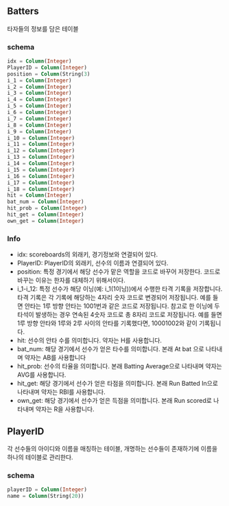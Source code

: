 ## Batters

타자들의 정보를 담은 테이블

### schema

```sql
idx = Column(Integer)
PlayerID = Column(Integer)
position = Column(String(3)
i_1 = Column(Integer)
i_2 = Column(Integer)
i_3 = Column(Integer)
i_4 = Column(Integer)
i_5 = Column(Integer)
i_6 = Column(Integer)
i_7 = Column(Integer)
i_8 = Column(Integer)
i_9 = Column(Integer)
i_10 = Column(Integer)
i_11 = Column(Integer)
i_12 = Column(Integer)
i_13 = Column(Integer)
i_14 = Column(Integer)
i_15 = Column(Integer)
i_16 = Column(Integer)
i_17 = Column(Integer)
i_18 = Column(Integer)
hit = Column(Integer)
bat_num = Column(Integer)
hit_prob = Column(Integer)
hit_get = Column(Integer)
own_get = Column(Integer)
```

### Info

- idx: scoreboards의 외래키, 경기정보와 연결되어 있다.
- PlayerID: PlayerID의 외래키, 선수의 이름과 연결되어 있다.
- position: 특정 경기에서 해당 선수가 맡은 역할을 코드로 바꾸어 저장한다. 코드로 바꾸는 이유는 한자를 대체하기 위해서이다. 
- i_1-i_12: 특정 선수가 해당 이닝(예: i_1(1이닝))에서 수행한 타격 기록을 저장합니다. 타격 기록은 각 기록에 해당하는 4자리 숫자 코드로 변경되어 저장됩니다. 예를 들면 안타는 1루 방향 안타는 1001번과 같은 코드로 저장됩니다. 참고로 한 이닝에 두 타석이 발생하는 경우 연속된 4숫자 코드로 총 8자리 코드로 저장됩니다. 예를 들면 1루 방향 안타와 1루와 2루 사이의 안타를 기록했다면, 10001002와 같이 기록됩니다.
- hit: 선수의 안타 수를 의미합니다. 약자는 H를 사용합니다.
- bat_num: 해당 경기에서 선수가 얻은 타수를 의미합니다. 본래 At bat 으로 나타내며 약자는 AB를 사용합니다
- hit_prob: 선수의 타율을 의미합니다. 본래 Batting Average으로 나타내며 약자는 AVG를 사용합니다. 
- hit_get: 해당 경기에서 선수가 얻은 타점을 의미합니다. 본래 Run Batted In으로 나타내며 약자는 RBI를 사용합니다.
- own_get: 해당 경기에서 선수가 얻은 득점을 의미합니다. 본래 Run scored로 나타내며 약자는 R을 사용합니다. 

## PlayerID

각 선수들의 아이디와 이름을 매칭하는 테이블, 개명하는 선수들이 존재하기에 이름을 하나의 테이블로 관리한다.

### schema

```sql
playerID = Column(Integer)
name = Column(String(20))
```


